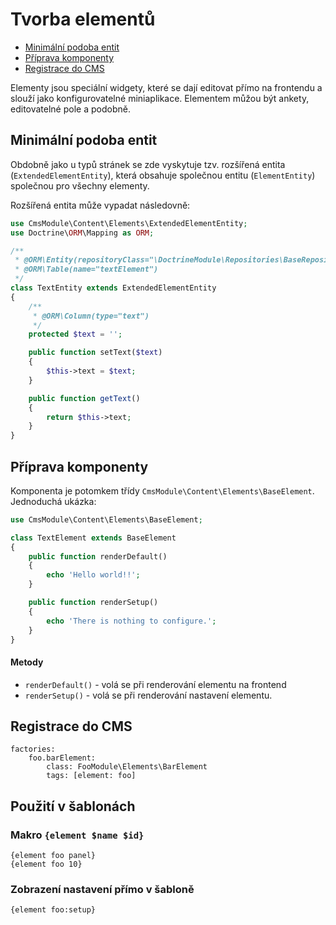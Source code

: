 # Tvorba elementů

- [Minimální podoba entit](#minimální-podoba-entit)
- [Příprava komponenty](#příprava-komponenty)
- [Registrace do CMS](#registrace-do-cms)

Elementy jsou speciální widgety, které se dají editovat přímo na frontendu a slouží jako konfigurovatelné miniaplikace. Elementem můžou být ankety, editovatelné pole a podobně.



## Minimální podoba entit

Obdobně jako u typů stránek se zde vyskytuje tzv. rozšířená entita (`ExtendedElementEntity`), která obsahuje společnou entitu (`ElementEntity`) společnou pro všechny elementy.

Rozšířená entita může vypadat následovně:

```php
use CmsModule\Content\Elements\ExtendedElementEntity;
use Doctrine\ORM\Mapping as ORM;

/**
 * @ORM\Entity(repositoryClass="\DoctrineModule\Repositories\BaseRepository")
 * @ORM\Table(name="textElement")
 */
class TextEntity extends ExtendedElementEntity
{
	/**
	 * @ORM\Column(type="text")
	 */
	protected $text = '';

	public function setText($text)
	{
		$this->text = $text;
	}

	public function getText()
	{
		return $this->text;
	}
}
```



## Příprava komponenty

Komponenta je potomkem třídy `CmsModule\Content\Elements\BaseElement`. Jednoduchá ukázka:

```php
use CmsModule\Content\Elements\BaseElement;

class TextElement extends BaseElement
{
	public function renderDefault()
	{
		echo 'Hello world!!';
	}

	public function renderSetup()
	{
		echo 'There is nothing to configure.';
	}
}
```

#### Metody

- `renderDefault()` - volá se při renderování elementu na frontend
- `renderSetup()` - volá se při renderování nastavení elementu. 

## Registrace do CMS

	factories:
		foo.barElement:
			class: FooModule\Elements\BarElement
			tags: [element: foo]

## Použití v šablonách

### Makro `{element $name $id}`

	{element foo panel}
	{element foo 10}   

### Zobrazení nastavení přímo v šabloně

	{element foo:setup}
